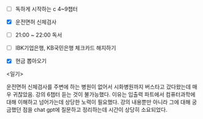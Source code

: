 - [ ] 독하게 시작하는 c 4~9챕터
- [x] 운전면허 신체검사
- [ ] 21:00 ~ 22:00 독서
- [ ] IBK기업은행, KB국민은행 체크카드 해지하기
- [x] 현금 뽑아오기




<일기>

운전면허 신체검사를 주변에 하는 병원이 없어서 시화병원까지 버스타고 갔다왔는데 매우 귀찮았음. 
강의 6챕터 듣는 것이 불가능했다. 이유는 입출력 파트에서 컴퓨터과학에 대해 이해하고 넘어가는데 상당한 노력이 필요했다. 강의 내용뿐만 아니라 그에 대해 궁금했던 점을 chat gpt에 질문하고 정리하는데 시간이 상당히 소요되었다.